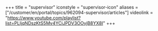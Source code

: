 ﻿+++
title = "supervisor"
iconstyle = "supervisor-icon"
aliases = ["/customer/en/portal/topics/962094-supervisor/articles"]
videolink = "https://www.youtube.com/playlist?list=PLIjqNDszKtS5Mv4YCiJPDV3OOvjB8YX8I"
+++
